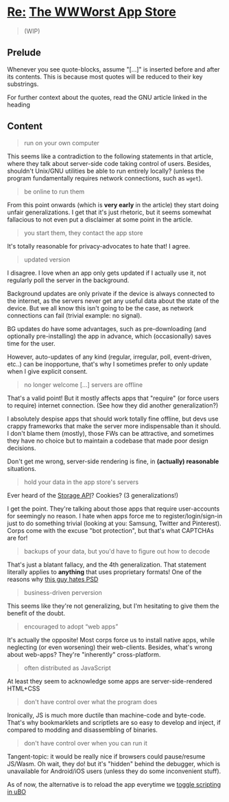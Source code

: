 # [Re:](https://en.wikipedia.org/wiki/List_of_email_subject_abbreviations#Standard_prefixes) [The WWWorst App Store](https://www.gnu.org/philosophy/wwworst-app-store.html)
> (WIP)

## Prelude
Whenever you see quote-blocks, assume "[...]" is inserted before and after its contents. This is because most quotes will be reduced to their key substrings.

For further context about the quotes, read the GNU article linked in the heading

## Content
> run on your own computer

This seems like a contradiction to the following statements in that article, where they talk about server-side code taking control of users. Besides, shouldn't Unix/GNU utilities be able to run entirely locally? (unless the program fundamentally requires network connections, such as `wget`).

> be online to run them

From this point onwards (which is **very early** in the article) they start doing unfair generalizations. I get that it's just rhetoric, but it seems somewhat fallacious to not even put a disclaimer at some point in the article.

> you start them, they contact the app store

It's totally reasonable for privacy-advocates to hate that! I agree.

> updated version

I disagree. I love when an app only gets updated if I actually use it, not regularly poll the server in the background.

Background updates are only private if the device is always connected to the internet, as the servers never get any useful data about the state of the device. But we all know this isn't going to be the case, as network connections can fail (trivial example: no signal).

BG updates do have some advantages, such as pre-downloading (and optionally pre-installing) the app in advance, which (occasionally) saves time for the user.

However, auto-updates of any kind (regular, irregular, poll, event-driven, etc..) can be inopportune, that's why I sometimes prefer to only update when I give explicit consent.

> no longer welcome
> [...]
> servers are offline

That's a valid point! But it mostly affects apps that "require" (or force users to require) internet connection. (See how they did another generalization?)

I absolutely despise apps that should work totally fine offline, but devs use crappy frameworks that make the server more indispensable than it should. I don't blame them (mostly), those FWs can be attractive, and sometimes they have no choice but to maintain a codebase that made poor design decisions.

Don't get me wrong, server-side rendering is fine, in **(actually) reasonable** situations.

> hold your data in the app store's servers

Ever heard of the [Storage API](https://developer.mozilla.org/en-US/docs/Web/API/Storage)? Cookies? (3 generalizations!)

I get the point. They're talking about those apps that require user-accounts for seemingly no reason. I hate when apps force me to register/login/sign-in just to do something trivial (looking at you: Samsung, Twitter and Pinterest). Corps come with the excuse "bot protection", but that's what CAPTCHAs are for!

> backups of your data, but you'd have to figure out how to decode

That's just a blatant fallacy, and the 4th generalization. That statement literally applies to **anything** that uses proprietary formats! One of the reasons why [this guy hates PSD](https://github.com/gco/xee/blob/4fa3a6d609dd72b8493e52a68f316f7a02903276/XeePhotoshopLoader.m#L108-L136)

> business-driven perversion

This seems like they're not generalizing, but I'm hesitating to give them the benefit of the doubt.

> encouraged to adopt “web apps”

It's actually the opposite! Most corps force us to install native apps, while neglecting (or even worsening) their web-clients. Besides, what's wrong about web-apps? They're "inherently" cross-platform.

> often distributed as JavaScript

At least they seem to acknowledge some apps are server-side-rendered HTML+CSS

> don't have control over what the program does

Ironically, JS is much more ductile than machine-code and byte-code. That's why bookmarklets and scriptlets are so easy to develop and inject, if compared to modding and disassembling of binaries.

> don't have control over when you can run it

Tangent-topic: it would be really nice if browsers could pause/resume JS/Wasm. Oh wait, they do! but it's "hidden" behind the debugger, which is unavailable for Android/iOS users (unless they do some inconvenient stuff).

As of now, the alternative is to reload the app everytime we [toggle scripting in uBO](https://github.com/gorhill/uBlock/wiki/Per-site-switches#no-scripting)

